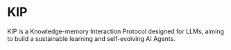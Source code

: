 # KIP
KIP is a Knowledge-memory Interaction Protocol designed for LLMs, aiming to build a sustainable learning and self-evolving AI Agents.
